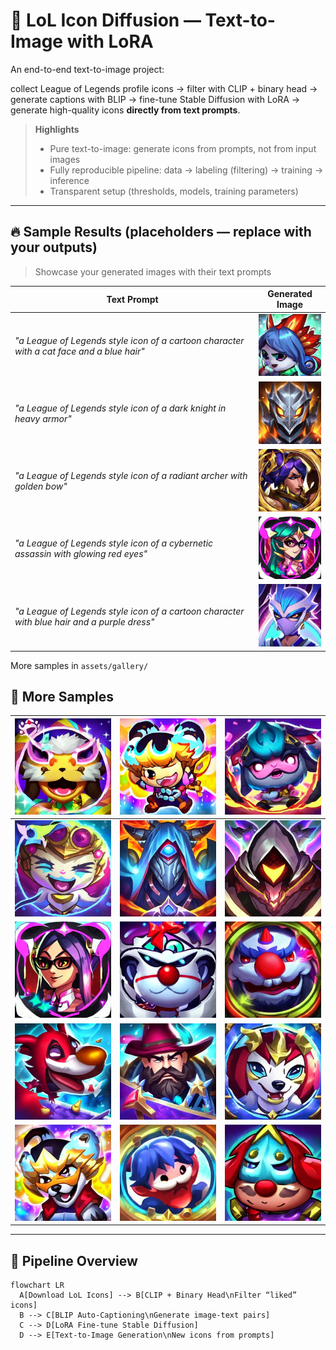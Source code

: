 # 🎯 LoL Icon Diffusion — Text-to-Image with LoRA

An end-to-end text-to-image project: 

collect League of Legends profile icons → filter with CLIP + binary head → generate captions with BLIP → fine-tune Stable Diffusion with LoRA → generate high-quality icons **directly from text prompts**.

> **Highlights**  
> - Pure text-to-image: generate icons from prompts, not from input images  
> - Fully reproducible pipeline: data → labeling (filtering) → training → inference  
> - Transparent setup (thresholds, models, training parameters)

---

## 🔥 Sample Results (placeholders — replace with your outputs)

> Showcase your generated images with their text prompts


| Text Prompt | Generated Image                           |
|-------------|-------------------------------------------|
| *"a <lolicon> League of Legends style icon of a cartoon character with a cat face and a blue hair"* | <img src="assets/gen_1.png" width="120"/> |
| *"a <lolicon> League of Legends style icon of a dark knight in heavy armor"* | <img src="assets/gen_2.png" width="120"/> |
| *"a <lolicon> League of Legends style icon of a radiant archer with golden bow"* | <img src="assets/gen_3.png" width="120"/> |
| *"a <lolicon> League of Legends style icon of a cybernetic assassin with glowing red eyes"* | <img src="assets/gen_4.png" width="120"/> |
| *"a <lolicon> League of Legends style icon of a cartoon character with blue hair and a purple dress"* | <img src="assets/gen_5.png" width="120"/> |

More samples in `assets/gallery/`

## 🎨 More Samples

| ![](assets/gallery/sample_1.png)  | ![](assets/gallery/sample_2.png) | ![](assets/gallery/sample_3.png)  |
|-----------------------------------|----------------------------------|-----------------------------------|
| ![](assets/gallery/sample_4.png)  | ![](assets/gallery/sample_5.png) | ![](assets/gallery/sample_6.png)  |
| ![](assets/gallery/sample_7.png)  | ![](assets/gallery/sample_8.png) | ![](assets/gallery/sample_9.png)  |
| ![](assets/gallery/sample_10.png) | ![](assets/gallery/sample_11.png)| ![](assets/gallery/sample_12.jpg) |
| ![](assets/gallery/sample_13.jpg) | ![](assets/gallery/sample_14.png)| ![](assets/gallery/sample_15.png) |

---

## 🧭 Pipeline Overview

```mermaid
flowchart LR
  A[Download LoL Icons] --> B[CLIP + Binary Head\nFilter “liked” icons]
  B --> C[BLIP Auto-Captioning\nGenerate image-text pairs]
  C --> D[LoRA Fine-tune Stable Diffusion]
  D --> E[Text-to-Image Generation\nNew icons from prompts]
